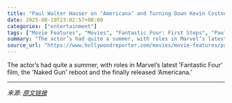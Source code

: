 ```yaml
---
title: "Paul Walter Hauser on ‘Americana’ and Turning Down Kevin Costner and Luca Guadagnino"
date: 2025-08-19T23:02:57+08:00
categories: ["entertainment"]
tags: ["Movie Features", "Movies", "Fantastic Four: First Steps", "Paul Walter Hauser", "The Naked Gun"]
summary: "The actor’s had quite a summer, with roles in Marvel’s latest ’Fantastic Four’ film, the 'Naked Gun' reboot and the finally released ‘Americana.’"
source_url: "https://www.hollywoodreporter.com/movies/movie-features/paul-walter-hauser-on-americana-1236347193/"
---
```


The actor’s had quite a summer, with roles in Marvel’s latest ’Fantastic Four’ film, the 'Naked Gun' reboot and the finally released ‘Americana.’

---

*来源: [原文链接](https://www.hollywoodreporter.com/movies/movie-features/paul-walter-hauser-on-americana-1236347193/)*
